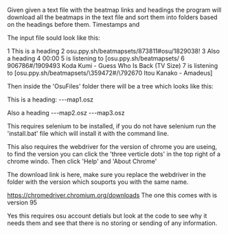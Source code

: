 Given given a text file with the beatmap links and headings the program will download all the beatmaps in the text file and sort them into folders based on the headings before them. Timestamps and

The input file sould look like this:

1 This is a heading
2 osu.ppy.sh/beatmapsets/873811#osu/1829038!
3 Also a heading
4 00:00
5 is listening to [osu.ppy.sh/beatmapsets/
6 906786#/1909493 Koda Kumi - Guess Who Is Back (TV Size)
7 is listening to [osu.ppy.sh/beatmapsets/\359472#/\792670 Itou Kanako - Amadeus]

Then inside the 'OsuFiles' folder there will be a tree which looks like this:

This is a heading:
---map1.osz

Also a heading
---map2.osz
---map3.osz

This requires selenium to be installed, if you do not have selenium run the 'install.bat' file which will install it with the command line.

This also requires the webdriver for the version of chrome you are useing, to find the version you can click the 'three verticle dots' in the top right of a chrome windo. Then click 'Help' and 'About Chrome'

The download link is here, make sure you replace the webdriver in the folder with the version which souports you with the same name.

https://chromedriver.chromium.org/downloads The one this comes with is version 95

Yes this requires osu account detials but look at the code to see why it needs them and see that there is no storing or sending of any information.
